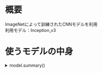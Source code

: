# 概要  
ImageNetによって訓練されたCNNモデルを利用  
利用モデル：Inception_v3  
  
# 使うモデルの中身  

<details><summary>model.summary()</summary><div>
  
____________________________________________________________________________________________________
Layer (type)                     Output Shape          Param #     Connected to                     
====================================================================================================
input_1 (InputLayer)             (None, None, None, 3) 0                                            
____________________________________________________________________________________________________
conv2d_1 (Conv2D)                (None, None, None, 32 864         input_1[0][0]                    
____________________________________________________________________________________________________
batch_normalization_1 (BatchNorm (None, None, None, 32 96          conv2d_1[0][0]                   
____________________________________________________________________________________________________
activation_1 (Activation)        (None, None, None, 32 0           batch_normalization_1[0][0]      
____________________________________________________________________________________________________
conv2d_2 (Conv2D)                (None, None, None, 32 9216        activation_1[0][0]               
____________________________________________________________________________________________________
batch_normalization_2 (BatchNorm (None, None, None, 32 96          conv2d_2[0][0]                   
____________________________________________________________________________________________________
activation_2 (Activation)        (None, None, None, 32 0           batch_normalization_2[0][0]      
____________________________________________________________________________________________________
conv2d_3 (Conv2D)                (None, None, None, 64 18432       activation_2[0][0]               
____________________________________________________________________________________________________
batch_normalization_3 (BatchNorm (None, None, None, 64 192         conv2d_3[0][0]                   
____________________________________________________________________________________________________
activation_3 (Activation)        (None, None, None, 64 0           batch_normalization_3[0][0]      
____________________________________________________________________________________________________
max_pooling2d_1 (MaxPooling2D)   (None, None, None, 64 0           activation_3[0][0]               
____________________________________________________________________________________________________
conv2d_4 (Conv2D)                (None, None, None, 80 5120        max_pooling2d_1[0][0]            
____________________________________________________________________________________________________
batch_normalization_4 (BatchNorm (None, None, None, 80 240         conv2d_4[0][0]                   
____________________________________________________________________________________________________
activation_4 (Activation)        (None, None, None, 80 0           batch_normalization_4[0][0]      
____________________________________________________________________________________________________
conv2d_5 (Conv2D)                (None, None, None, 19 138240      activation_4[0][0]               
____________________________________________________________________________________________________
batch_normalization_5 (BatchNorm (None, None, None, 19 576         conv2d_5[0][0]                   
____________________________________________________________________________________________________
activation_5 (Activation)        (None, None, None, 19 0           batch_normalization_5[0][0]      
____________________________________________________________________________________________________
max_pooling2d_2 (MaxPooling2D)   (None, None, None, 19 0           activation_5[0][0]               
____________________________________________________________________________________________________
conv2d_9 (Conv2D)                (None, None, None, 64 12288       max_pooling2d_2[0][0]            
____________________________________________________________________________________________________
batch_normalization_9 (BatchNorm (None, None, None, 64 192         conv2d_9[0][0]                   
____________________________________________________________________________________________________
activation_9 (Activation)        (None, None, None, 64 0           batch_normalization_9[0][0]      
____________________________________________________________________________________________________
conv2d_7 (Conv2D)                (None, None, None, 48 9216        max_pooling2d_2[0][0]            
____________________________________________________________________________________________________
conv2d_10 (Conv2D)               (None, None, None, 96 55296       activation_9[0][0]               
____________________________________________________________________________________________________
batch_normalization_7 (BatchNorm (None, None, None, 48 144         conv2d_7[0][0]                   
____________________________________________________________________________________________________
batch_normalization_10 (BatchNor (None, None, None, 96 288         conv2d_10[0][0]                  
____________________________________________________________________________________________________
activation_7 (Activation)        (None, None, None, 48 0           batch_normalization_7[0][0]      
____________________________________________________________________________________________________
activation_10 (Activation)       (None, None, None, 96 0           batch_normalization_10[0][0]     
____________________________________________________________________________________________________
average_pooling2d_1 (AveragePool (None, None, None, 19 0           max_pooling2d_2[0][0]            
____________________________________________________________________________________________________
conv2d_6 (Conv2D)                (None, None, None, 64 12288       max_pooling2d_2[0][0]            
____________________________________________________________________________________________________
conv2d_8 (Conv2D)                (None, None, None, 64 76800       activation_7[0][0]               
____________________________________________________________________________________________________
conv2d_11 (Conv2D)               (None, None, None, 96 82944       activation_10[0][0]              
____________________________________________________________________________________________________
conv2d_12 (Conv2D)               (None, None, None, 32 6144        average_pooling2d_1[0][0]        
____________________________________________________________________________________________________
batch_normalization_6 (BatchNorm (None, None, None, 64 192         conv2d_6[0][0]                   
____________________________________________________________________________________________________
batch_normalization_8 (BatchNorm (None, None, None, 64 192         conv2d_8[0][0]                   
____________________________________________________________________________________________________
batch_normalization_11 (BatchNor (None, None, None, 96 288         conv2d_11[0][0]                  
____________________________________________________________________________________________________
batch_normalization_12 (BatchNor (None, None, None, 32 96          conv2d_12[0][0]                  
____________________________________________________________________________________________________
activation_6 (Activation)        (None, None, None, 64 0           batch_normalization_6[0][0]      
____________________________________________________________________________________________________
activation_8 (Activation)        (None, None, None, 64 0           batch_normalization_8[0][0]      
____________________________________________________________________________________________________
activation_11 (Activation)       (None, None, None, 96 0           batch_normalization_11[0][0]     
____________________________________________________________________________________________________
activation_12 (Activation)       (None, None, None, 32 0           batch_normalization_12[0][0]     
____________________________________________________________________________________________________
mixed0 (Concatenate)             (None, None, None, 25 0           activation_6[0][0]               
                                                                   activation_8[0][0]               
                                                                   activation_11[0][0]              
                                                                   activation_12[0][0]              
____________________________________________________________________________________________________
conv2d_16 (Conv2D)               (None, None, None, 64 16384       mixed0[0][0]                     
____________________________________________________________________________________________________
batch_normalization_16 (BatchNor (None, None, None, 64 192         conv2d_16[0][0]                  
____________________________________________________________________________________________________
activation_16 (Activation)       (None, None, None, 64 0           batch_normalization_16[0][0]     
____________________________________________________________________________________________________
conv2d_14 (Conv2D)               (None, None, None, 48 12288       mixed0[0][0]                     
____________________________________________________________________________________________________
conv2d_17 (Conv2D)               (None, None, None, 96 55296       activation_16[0][0]              
____________________________________________________________________________________________________
batch_normalization_14 (BatchNor (None, None, None, 48 144         conv2d_14[0][0]                  
____________________________________________________________________________________________________
batch_normalization_17 (BatchNor (None, None, None, 96 288         conv2d_17[0][0]                  
____________________________________________________________________________________________________
activation_14 (Activation)       (None, None, None, 48 0           batch_normalization_14[0][0]     
____________________________________________________________________________________________________
activation_17 (Activation)       (None, None, None, 96 0           batch_normalization_17[0][0]     
____________________________________________________________________________________________________
average_pooling2d_2 (AveragePool (None, None, None, 25 0           mixed0[0][0]                     
____________________________________________________________________________________________________
conv2d_13 (Conv2D)               (None, None, None, 64 16384       mixed0[0][0]                     
____________________________________________________________________________________________________
conv2d_15 (Conv2D)               (None, None, None, 64 76800       activation_14[0][0]              
____________________________________________________________________________________________________
conv2d_18 (Conv2D)               (None, None, None, 96 82944       activation_17[0][0]              
____________________________________________________________________________________________________
conv2d_19 (Conv2D)               (None, None, None, 64 16384       average_pooling2d_2[0][0]        
____________________________________________________________________________________________________
batch_normalization_13 (BatchNor (None, None, None, 64 192         conv2d_13[0][0]                  
____________________________________________________________________________________________________
batch_normalization_15 (BatchNor (None, None, None, 64 192         conv2d_15[0][0]                  
____________________________________________________________________________________________________
batch_normalization_18 (BatchNor (None, None, None, 96 288         conv2d_18[0][0]                  
____________________________________________________________________________________________________
batch_normalization_19 (BatchNor (None, None, None, 64 192         conv2d_19[0][0]                  
____________________________________________________________________________________________________
activation_13 (Activation)       (None, None, None, 64 0           batch_normalization_13[0][0]     
____________________________________________________________________________________________________
activation_15 (Activation)       (None, None, None, 64 0           batch_normalization_15[0][0]     
____________________________________________________________________________________________________
activation_18 (Activation)       (None, None, None, 96 0           batch_normalization_18[0][0]     
____________________________________________________________________________________________________
activation_19 (Activation)       (None, None, None, 64 0           batch_normalization_19[0][0]     
____________________________________________________________________________________________________
mixed1 (Concatenate)             (None, None, None, 28 0           activation_13[0][0]              
                                                                   activation_15[0][0]              
                                                                   activation_18[0][0]              
                                                                   activation_19[0][0]              
____________________________________________________________________________________________________
conv2d_23 (Conv2D)               (None, None, None, 64 18432       mixed1[0][0]                     
____________________________________________________________________________________________________
batch_normalization_23 (BatchNor (None, None, None, 64 192         conv2d_23[0][0]                  
____________________________________________________________________________________________________
activation_23 (Activation)       (None, None, None, 64 0           batch_normalization_23[0][0]     
____________________________________________________________________________________________________
conv2d_21 (Conv2D)               (None, None, None, 48 13824       mixed1[0][0]                     
____________________________________________________________________________________________________
conv2d_24 (Conv2D)               (None, None, None, 96 55296       activation_23[0][0]              
____________________________________________________________________________________________________
batch_normalization_21 (BatchNor (None, None, None, 48 144         conv2d_21[0][0]                  
____________________________________________________________________________________________________
batch_normalization_24 (BatchNor (None, None, None, 96 288         conv2d_24[0][0]                  
____________________________________________________________________________________________________
activation_21 (Activation)       (None, None, None, 48 0           batch_normalization_21[0][0]     
____________________________________________________________________________________________________
activation_24 (Activation)       (None, None, None, 96 0           batch_normalization_24[0][0]     
____________________________________________________________________________________________________
average_pooling2d_3 (AveragePool (None, None, None, 28 0           mixed1[0][0]                     
____________________________________________________________________________________________________
conv2d_20 (Conv2D)               (None, None, None, 64 18432       mixed1[0][0]                     
____________________________________________________________________________________________________
conv2d_22 (Conv2D)               (None, None, None, 64 76800       activation_21[0][0]              
____________________________________________________________________________________________________
conv2d_25 (Conv2D)               (None, None, None, 96 82944       activation_24[0][0]              
____________________________________________________________________________________________________
conv2d_26 (Conv2D)               (None, None, None, 64 18432       average_pooling2d_3[0][0]        
____________________________________________________________________________________________________
batch_normalization_20 (BatchNor (None, None, None, 64 192         conv2d_20[0][0]                  
____________________________________________________________________________________________________
batch_normalization_22 (BatchNor (None, None, None, 64 192         conv2d_22[0][0]                  
____________________________________________________________________________________________________
batch_normalization_25 (BatchNor (None, None, None, 96 288         conv2d_25[0][0]                  
____________________________________________________________________________________________________
batch_normalization_26 (BatchNor (None, None, None, 64 192         conv2d_26[0][0]                  
____________________________________________________________________________________________________
activation_20 (Activation)       (None, None, None, 64 0           batch_normalization_20[0][0]     
____________________________________________________________________________________________________
activation_22 (Activation)       (None, None, None, 64 0           batch_normalization_22[0][0]     
____________________________________________________________________________________________________
activation_25 (Activation)       (None, None, None, 96 0           batch_normalization_25[0][0]     
____________________________________________________________________________________________________
activation_26 (Activation)       (None, None, None, 64 0           batch_normalization_26[0][0]     
____________________________________________________________________________________________________
mixed2 (Concatenate)             (None, None, None, 28 0           activation_20[0][0]              
                                                                   activation_22[0][0]              
                                                                   activation_25[0][0]              
                                                                   activation_26[0][0]              
____________________________________________________________________________________________________
conv2d_28 (Conv2D)               (None, None, None, 64 18432       mixed2[0][0]                     
____________________________________________________________________________________________________
batch_normalization_28 (BatchNor (None, None, None, 64 192         conv2d_28[0][0]                  
____________________________________________________________________________________________________
activation_28 (Activation)       (None, None, None, 64 0           batch_normalization_28[0][0]     
____________________________________________________________________________________________________
conv2d_29 (Conv2D)               (None, None, None, 96 55296       activation_28[0][0]              
____________________________________________________________________________________________________
batch_normalization_29 (BatchNor (None, None, None, 96 288         conv2d_29[0][0]                  
____________________________________________________________________________________________________
activation_29 (Activation)       (None, None, None, 96 0           batch_normalization_29[0][0]     
____________________________________________________________________________________________________
conv2d_27 (Conv2D)               (None, None, None, 38 995328      mixed2[0][0]                     
____________________________________________________________________________________________________
conv2d_30 (Conv2D)               (None, None, None, 96 82944       activation_29[0][0]              
____________________________________________________________________________________________________
batch_normalization_27 (BatchNor (None, None, None, 38 1152        conv2d_27[0][0]                  
____________________________________________________________________________________________________
batch_normalization_30 (BatchNor (None, None, None, 96 288         conv2d_30[0][0]                  
____________________________________________________________________________________________________
activation_27 (Activation)       (None, None, None, 38 0           batch_normalization_27[0][0]     
____________________________________________________________________________________________________
activation_30 (Activation)       (None, None, None, 96 0           batch_normalization_30[0][0]     
____________________________________________________________________________________________________
max_pooling2d_3 (MaxPooling2D)   (None, None, None, 28 0           mixed2[0][0]                     
____________________________________________________________________________________________________
mixed3 (Concatenate)             (None, None, None, 76 0           activation_27[0][0]              
                                                                   activation_30[0][0]              
                                                                   max_pooling2d_3[0][0]            
____________________________________________________________________________________________________
conv2d_35 (Conv2D)               (None, None, None, 12 98304       mixed3[0][0]                     
____________________________________________________________________________________________________
batch_normalization_35 (BatchNor (None, None, None, 12 384         conv2d_35[0][0]                  
____________________________________________________________________________________________________
activation_35 (Activation)       (None, None, None, 12 0           batch_normalization_35[0][0]     
____________________________________________________________________________________________________
conv2d_36 (Conv2D)               (None, None, None, 12 114688      activation_35[0][0]              
____________________________________________________________________________________________________
batch_normalization_36 (BatchNor (None, None, None, 12 384         conv2d_36[0][0]                  
____________________________________________________________________________________________________
activation_36 (Activation)       (None, None, None, 12 0           batch_normalization_36[0][0]     
____________________________________________________________________________________________________
conv2d_32 (Conv2D)               (None, None, None, 12 98304       mixed3[0][0]                     
____________________________________________________________________________________________________
conv2d_37 (Conv2D)               (None, None, None, 12 114688      activation_36[0][0]              
____________________________________________________________________________________________________
batch_normalization_32 (BatchNor (None, None, None, 12 384         conv2d_32[0][0]                  
____________________________________________________________________________________________________
batch_normalization_37 (BatchNor (None, None, None, 12 384         conv2d_37[0][0]                  
____________________________________________________________________________________________________
activation_32 (Activation)       (None, None, None, 12 0           batch_normalization_32[0][0]     
____________________________________________________________________________________________________
activation_37 (Activation)       (None, None, None, 12 0           batch_normalization_37[0][0]     
____________________________________________________________________________________________________
conv2d_33 (Conv2D)               (None, None, None, 12 114688      activation_32[0][0]              
____________________________________________________________________________________________________
conv2d_38 (Conv2D)               (None, None, None, 12 114688      activation_37[0][0]              
____________________________________________________________________________________________________
batch_normalization_33 (BatchNor (None, None, None, 12 384         conv2d_33[0][0]                  
____________________________________________________________________________________________________
batch_normalization_38 (BatchNor (None, None, None, 12 384         conv2d_38[0][0]                  
____________________________________________________________________________________________________
activation_33 (Activation)       (None, None, None, 12 0           batch_normalization_33[0][0]     
____________________________________________________________________________________________________
activation_38 (Activation)       (None, None, None, 12 0           batch_normalization_38[0][0]     
____________________________________________________________________________________________________
average_pooling2d_4 (AveragePool (None, None, None, 76 0           mixed3[0][0]                     
____________________________________________________________________________________________________
conv2d_31 (Conv2D)               (None, None, None, 19 147456      mixed3[0][0]                     
____________________________________________________________________________________________________
conv2d_34 (Conv2D)               (None, None, None, 19 172032      activation_33[0][0]              
____________________________________________________________________________________________________
conv2d_39 (Conv2D)               (None, None, None, 19 172032      activation_38[0][0]              
____________________________________________________________________________________________________
conv2d_40 (Conv2D)               (None, None, None, 19 147456      average_pooling2d_4[0][0]        
____________________________________________________________________________________________________
batch_normalization_31 (BatchNor (None, None, None, 19 576         conv2d_31[0][0]                  
____________________________________________________________________________________________________
batch_normalization_34 (BatchNor (None, None, None, 19 576         conv2d_34[0][0]                  
____________________________________________________________________________________________________
batch_normalization_39 (BatchNor (None, None, None, 19 576         conv2d_39[0][0]                  
____________________________________________________________________________________________________
batch_normalization_40 (BatchNor (None, None, None, 19 576         conv2d_40[0][0]                  
____________________________________________________________________________________________________
activation_31 (Activation)       (None, None, None, 19 0           batch_normalization_31[0][0]     
____________________________________________________________________________________________________
activation_34 (Activation)       (None, None, None, 19 0           batch_normalization_34[0][0]     
____________________________________________________________________________________________________
activation_39 (Activation)       (None, None, None, 19 0           batch_normalization_39[0][0]     
____________________________________________________________________________________________________
activation_40 (Activation)       (None, None, None, 19 0           batch_normalization_40[0][0]     
____________________________________________________________________________________________________
mixed4 (Concatenate)             (None, None, None, 76 0           activation_31[0][0]              
                                                                   activation_34[0][0]              
                                                                   activation_39[0][0]              
                                                                   activation_40[0][0]              
____________________________________________________________________________________________________
conv2d_45 (Conv2D)               (None, None, None, 16 122880      mixed4[0][0]                     
____________________________________________________________________________________________________
batch_normalization_45 (BatchNor (None, None, None, 16 480         conv2d_45[0][0]                  
____________________________________________________________________________________________________
activation_45 (Activation)       (None, None, None, 16 0           batch_normalization_45[0][0]     
____________________________________________________________________________________________________
conv2d_46 (Conv2D)               (None, None, None, 16 179200      activation_45[0][0]              
____________________________________________________________________________________________________
batch_normalization_46 (BatchNor (None, None, None, 16 480         conv2d_46[0][0]                  
____________________________________________________________________________________________________
activation_46 (Activation)       (None, None, None, 16 0           batch_normalization_46[0][0]     
____________________________________________________________________________________________________
conv2d_42 (Conv2D)               (None, None, None, 16 122880      mixed4[0][0]                     
____________________________________________________________________________________________________
conv2d_47 (Conv2D)               (None, None, None, 16 179200      activation_46[0][0]              
____________________________________________________________________________________________________
batch_normalization_42 (BatchNor (None, None, None, 16 480         conv2d_42[0][0]                  
____________________________________________________________________________________________________
batch_normalization_47 (BatchNor (None, None, None, 16 480         conv2d_47[0][0]                  
____________________________________________________________________________________________________
activation_42 (Activation)       (None, None, None, 16 0           batch_normalization_42[0][0]     
____________________________________________________________________________________________________
activation_47 (Activation)       (None, None, None, 16 0           batch_normalization_47[0][0]     
____________________________________________________________________________________________________
conv2d_43 (Conv2D)               (None, None, None, 16 179200      activation_42[0][0]              
____________________________________________________________________________________________________
conv2d_48 (Conv2D)               (None, None, None, 16 179200      activation_47[0][0]              
____________________________________________________________________________________________________
batch_normalization_43 (BatchNor (None, None, None, 16 480         conv2d_43[0][0]                  
____________________________________________________________________________________________________
batch_normalization_48 (BatchNor (None, None, None, 16 480         conv2d_48[0][0]                  
____________________________________________________________________________________________________
activation_43 (Activation)       (None, None, None, 16 0           batch_normalization_43[0][0]     
____________________________________________________________________________________________________
activation_48 (Activation)       (None, None, None, 16 0           batch_normalization_48[0][0]     
____________________________________________________________________________________________________
average_pooling2d_5 (AveragePool (None, None, None, 76 0           mixed4[0][0]                     
____________________________________________________________________________________________________
conv2d_41 (Conv2D)               (None, None, None, 19 147456      mixed4[0][0]                     
____________________________________________________________________________________________________
conv2d_44 (Conv2D)               (None, None, None, 19 215040      activation_43[0][0]              
____________________________________________________________________________________________________
conv2d_49 (Conv2D)               (None, None, None, 19 215040      activation_48[0][0]              
____________________________________________________________________________________________________
conv2d_50 (Conv2D)               (None, None, None, 19 147456      average_pooling2d_5[0][0]        
____________________________________________________________________________________________________
batch_normalization_41 (BatchNor (None, None, None, 19 576         conv2d_41[0][0]                  
____________________________________________________________________________________________________
batch_normalization_44 (BatchNor (None, None, None, 19 576         conv2d_44[0][0]                  
____________________________________________________________________________________________________
batch_normalization_49 (BatchNor (None, None, None, 19 576         conv2d_49[0][0]                  
____________________________________________________________________________________________________
batch_normalization_50 (BatchNor (None, None, None, 19 576         conv2d_50[0][0]                  
____________________________________________________________________________________________________
activation_41 (Activation)       (None, None, None, 19 0           batch_normalization_41[0][0]     
____________________________________________________________________________________________________
activation_44 (Activation)       (None, None, None, 19 0           batch_normalization_44[0][0]     
____________________________________________________________________________________________________
activation_49 (Activation)       (None, None, None, 19 0           batch_normalization_49[0][0]     
____________________________________________________________________________________________________
activation_50 (Activation)       (None, None, None, 19 0           batch_normalization_50[0][0]     
____________________________________________________________________________________________________
mixed5 (Concatenate)             (None, None, None, 76 0           activation_41[0][0]              
                                                                   activation_44[0][0]              
                                                                   activation_49[0][0]              
                                                                   activation_50[0][0]              
____________________________________________________________________________________________________
conv2d_55 (Conv2D)               (None, None, None, 16 122880      mixed5[0][0]                     
____________________________________________________________________________________________________
batch_normalization_55 (BatchNor (None, None, None, 16 480         conv2d_55[0][0]                  
____________________________________________________________________________________________________
activation_55 (Activation)       (None, None, None, 16 0           batch_normalization_55[0][0]     
____________________________________________________________________________________________________
conv2d_56 (Conv2D)               (None, None, None, 16 179200      activation_55[0][0]              
____________________________________________________________________________________________________
batch_normalization_56 (BatchNor (None, None, None, 16 480         conv2d_56[0][0]                  
____________________________________________________________________________________________________
activation_56 (Activation)       (None, None, None, 16 0           batch_normalization_56[0][0]     
____________________________________________________________________________________________________
conv2d_52 (Conv2D)               (None, None, None, 16 122880      mixed5[0][0]                     
____________________________________________________________________________________________________
conv2d_57 (Conv2D)               (None, None, None, 16 179200      activation_56[0][0]              
____________________________________________________________________________________________________
batch_normalization_52 (BatchNor (None, None, None, 16 480         conv2d_52[0][0]                  
____________________________________________________________________________________________________
batch_normalization_57 (BatchNor (None, None, None, 16 480         conv2d_57[0][0]                  
____________________________________________________________________________________________________
activation_52 (Activation)       (None, None, None, 16 0           batch_normalization_52[0][0]     
____________________________________________________________________________________________________
activation_57 (Activation)       (None, None, None, 16 0           batch_normalization_57[0][0]     
____________________________________________________________________________________________________
conv2d_53 (Conv2D)               (None, None, None, 16 179200      activation_52[0][0]              
____________________________________________________________________________________________________
conv2d_58 (Conv2D)               (None, None, None, 16 179200      activation_57[0][0]              
____________________________________________________________________________________________________
batch_normalization_53 (BatchNor (None, None, None, 16 480         conv2d_53[0][0]                  
____________________________________________________________________________________________________
batch_normalization_58 (BatchNor (None, None, None, 16 480         conv2d_58[0][0]                  
____________________________________________________________________________________________________
activation_53 (Activation)       (None, None, None, 16 0           batch_normalization_53[0][0]     
____________________________________________________________________________________________________
activation_58 (Activation)       (None, None, None, 16 0           batch_normalization_58[0][0]     
____________________________________________________________________________________________________
average_pooling2d_6 (AveragePool (None, None, None, 76 0           mixed5[0][0]                     
____________________________________________________________________________________________________
conv2d_51 (Conv2D)               (None, None, None, 19 147456      mixed5[0][0]                     
____________________________________________________________________________________________________
conv2d_54 (Conv2D)               (None, None, None, 19 215040      activation_53[0][0]              
____________________________________________________________________________________________________
conv2d_59 (Conv2D)               (None, None, None, 19 215040      activation_58[0][0]              
____________________________________________________________________________________________________
conv2d_60 (Conv2D)               (None, None, None, 19 147456      average_pooling2d_6[0][0]        
____________________________________________________________________________________________________
batch_normalization_51 (BatchNor (None, None, None, 19 576         conv2d_51[0][0]                  
____________________________________________________________________________________________________
batch_normalization_54 (BatchNor (None, None, None, 19 576         conv2d_54[0][0]                  
____________________________________________________________________________________________________
batch_normalization_59 (BatchNor (None, None, None, 19 576         conv2d_59[0][0]                  
____________________________________________________________________________________________________
batch_normalization_60 (BatchNor (None, None, None, 19 576         conv2d_60[0][0]                  
____________________________________________________________________________________________________
activation_51 (Activation)       (None, None, None, 19 0           batch_normalization_51[0][0]     
____________________________________________________________________________________________________
activation_54 (Activation)       (None, None, None, 19 0           batch_normalization_54[0][0]     
____________________________________________________________________________________________________
activation_59 (Activation)       (None, None, None, 19 0           batch_normalization_59[0][0]     
____________________________________________________________________________________________________
activation_60 (Activation)       (None, None, None, 19 0           batch_normalization_60[0][0]     
____________________________________________________________________________________________________
mixed6 (Concatenate)             (None, None, None, 76 0           activation_51[0][0]              
                                                                   activation_54[0][0]              
                                                                   activation_59[0][0]              
                                                                   activation_60[0][0]              
____________________________________________________________________________________________________
conv2d_65 (Conv2D)               (None, None, None, 19 147456      mixed6[0][0]                     
____________________________________________________________________________________________________
batch_normalization_65 (BatchNor (None, None, None, 19 576         conv2d_65[0][0]                  
____________________________________________________________________________________________________
activation_65 (Activation)       (None, None, None, 19 0           batch_normalization_65[0][0]     
____________________________________________________________________________________________________
conv2d_66 (Conv2D)               (None, None, None, 19 258048      activation_65[0][0]              
____________________________________________________________________________________________________
batch_normalization_66 (BatchNor (None, None, None, 19 576         conv2d_66[0][0]                  
____________________________________________________________________________________________________
activation_66 (Activation)       (None, None, None, 19 0           batch_normalization_66[0][0]     
____________________________________________________________________________________________________
conv2d_62 (Conv2D)               (None, None, None, 19 147456      mixed6[0][0]                     
____________________________________________________________________________________________________
conv2d_67 (Conv2D)               (None, None, None, 19 258048      activation_66[0][0]              
____________________________________________________________________________________________________
batch_normalization_62 (BatchNor (None, None, None, 19 576         conv2d_62[0][0]                  
____________________________________________________________________________________________________
batch_normalization_67 (BatchNor (None, None, None, 19 576         conv2d_67[0][0]                  
____________________________________________________________________________________________________
activation_62 (Activation)       (None, None, None, 19 0           batch_normalization_62[0][0]     
____________________________________________________________________________________________________
activation_67 (Activation)       (None, None, None, 19 0           batch_normalization_67[0][0]     
____________________________________________________________________________________________________
conv2d_63 (Conv2D)               (None, None, None, 19 258048      activation_62[0][0]              
____________________________________________________________________________________________________
conv2d_68 (Conv2D)               (None, None, None, 19 258048      activation_67[0][0]              
____________________________________________________________________________________________________
batch_normalization_63 (BatchNor (None, None, None, 19 576         conv2d_63[0][0]                  
____________________________________________________________________________________________________
batch_normalization_68 (BatchNor (None, None, None, 19 576         conv2d_68[0][0]                  
____________________________________________________________________________________________________
activation_63 (Activation)       (None, None, None, 19 0           batch_normalization_63[0][0]     
____________________________________________________________________________________________________
activation_68 (Activation)       (None, None, None, 19 0           batch_normalization_68[0][0]     
____________________________________________________________________________________________________
average_pooling2d_7 (AveragePool (None, None, None, 76 0           mixed6[0][0]                     
____________________________________________________________________________________________________
conv2d_61 (Conv2D)               (None, None, None, 19 147456      mixed6[0][0]                     
____________________________________________________________________________________________________
conv2d_64 (Conv2D)               (None, None, None, 19 258048      activation_63[0][0]              
____________________________________________________________________________________________________
conv2d_69 (Conv2D)               (None, None, None, 19 258048      activation_68[0][0]              
____________________________________________________________________________________________________
conv2d_70 (Conv2D)               (None, None, None, 19 147456      average_pooling2d_7[0][0]        
____________________________________________________________________________________________________
batch_normalization_61 (BatchNor (None, None, None, 19 576         conv2d_61[0][0]                  
____________________________________________________________________________________________________
batch_normalization_64 (BatchNor (None, None, None, 19 576         conv2d_64[0][0]                  
____________________________________________________________________________________________________
batch_normalization_69 (BatchNor (None, None, None, 19 576         conv2d_69[0][0]                  
____________________________________________________________________________________________________
batch_normalization_70 (BatchNor (None, None, None, 19 576         conv2d_70[0][0]                  
____________________________________________________________________________________________________
activation_61 (Activation)       (None, None, None, 19 0           batch_normalization_61[0][0]     
____________________________________________________________________________________________________
activation_64 (Activation)       (None, None, None, 19 0           batch_normalization_64[0][0]     
____________________________________________________________________________________________________
activation_69 (Activation)       (None, None, None, 19 0           batch_normalization_69[0][0]     
____________________________________________________________________________________________________
activation_70 (Activation)       (None, None, None, 19 0           batch_normalization_70[0][0]     
____________________________________________________________________________________________________
mixed7 (Concatenate)             (None, None, None, 76 0           activation_61[0][0]              
                                                                   activation_64[0][0]              
                                                                   activation_69[0][0]              
                                                                   activation_70[0][0]              
____________________________________________________________________________________________________
conv2d_73 (Conv2D)               (None, None, None, 19 147456      mixed7[0][0]                     
____________________________________________________________________________________________________
batch_normalization_73 (BatchNor (None, None, None, 19 576         conv2d_73[0][0]                  
____________________________________________________________________________________________________
activation_73 (Activation)       (None, None, None, 19 0           batch_normalization_73[0][0]     
____________________________________________________________________________________________________
conv2d_74 (Conv2D)               (None, None, None, 19 258048      activation_73[0][0]              
____________________________________________________________________________________________________
batch_normalization_74 (BatchNor (None, None, None, 19 576         conv2d_74[0][0]                  
____________________________________________________________________________________________________
activation_74 (Activation)       (None, None, None, 19 0           batch_normalization_74[0][0]     
____________________________________________________________________________________________________
conv2d_71 (Conv2D)               (None, None, None, 19 147456      mixed7[0][0]                     
____________________________________________________________________________________________________
conv2d_75 (Conv2D)               (None, None, None, 19 258048      activation_74[0][0]              
____________________________________________________________________________________________________
batch_normalization_71 (BatchNor (None, None, None, 19 576         conv2d_71[0][0]                  
____________________________________________________________________________________________________
batch_normalization_75 (BatchNor (None, None, None, 19 576         conv2d_75[0][0]                  
____________________________________________________________________________________________________
activation_71 (Activation)       (None, None, None, 19 0           batch_normalization_71[0][0]     
____________________________________________________________________________________________________
activation_75 (Activation)       (None, None, None, 19 0           batch_normalization_75[0][0]     
____________________________________________________________________________________________________
conv2d_72 (Conv2D)               (None, None, None, 32 552960      activation_71[0][0]              
____________________________________________________________________________________________________
conv2d_76 (Conv2D)               (None, None, None, 19 331776      activation_75[0][0]              
____________________________________________________________________________________________________
batch_normalization_72 (BatchNor (None, None, None, 32 960         conv2d_72[0][0]                  
____________________________________________________________________________________________________
batch_normalization_76 (BatchNor (None, None, None, 19 576         conv2d_76[0][0]                  
____________________________________________________________________________________________________
activation_72 (Activation)       (None, None, None, 32 0           batch_normalization_72[0][0]     
____________________________________________________________________________________________________
activation_76 (Activation)       (None, None, None, 19 0           batch_normalization_76[0][0]     
____________________________________________________________________________________________________
max_pooling2d_4 (MaxPooling2D)   (None, None, None, 76 0           mixed7[0][0]                     
____________________________________________________________________________________________________
mixed8 (Concatenate)             (None, None, None, 12 0           activation_72[0][0]              
                                                                   activation_76[0][0]              
                                                                   max_pooling2d_4[0][0]            
____________________________________________________________________________________________________
conv2d_81 (Conv2D)               (None, None, None, 44 573440      mixed8[0][0]                     
____________________________________________________________________________________________________
batch_normalization_81 (BatchNor (None, None, None, 44 1344        conv2d_81[0][0]                  
____________________________________________________________________________________________________
activation_81 (Activation)       (None, None, None, 44 0           batch_normalization_81[0][0]     
____________________________________________________________________________________________________
conv2d_78 (Conv2D)               (None, None, None, 38 491520      mixed8[0][0]                     
____________________________________________________________________________________________________
conv2d_82 (Conv2D)               (None, None, None, 38 1548288     activation_81[0][0]              
____________________________________________________________________________________________________
batch_normalization_78 (BatchNor (None, None, None, 38 1152        conv2d_78[0][0]                  
____________________________________________________________________________________________________
batch_normalization_82 (BatchNor (None, None, None, 38 1152        conv2d_82[0][0]                  
____________________________________________________________________________________________________
activation_78 (Activation)       (None, None, None, 38 0           batch_normalization_78[0][0]     
____________________________________________________________________________________________________
activation_82 (Activation)       (None, None, None, 38 0           batch_normalization_82[0][0]     
____________________________________________________________________________________________________
conv2d_79 (Conv2D)               (None, None, None, 38 442368      activation_78[0][0]              
____________________________________________________________________________________________________
conv2d_80 (Conv2D)               (None, None, None, 38 442368      activation_78[0][0]              
____________________________________________________________________________________________________
conv2d_83 (Conv2D)               (None, None, None, 38 442368      activation_82[0][0]              
____________________________________________________________________________________________________
conv2d_84 (Conv2D)               (None, None, None, 38 442368      activation_82[0][0]              
____________________________________________________________________________________________________
average_pooling2d_8 (AveragePool (None, None, None, 12 0           mixed8[0][0]                     
____________________________________________________________________________________________________
conv2d_77 (Conv2D)               (None, None, None, 32 409600      mixed8[0][0]                     
____________________________________________________________________________________________________
batch_normalization_79 (BatchNor (None, None, None, 38 1152        conv2d_79[0][0]                  
____________________________________________________________________________________________________
batch_normalization_80 (BatchNor (None, None, None, 38 1152        conv2d_80[0][0]                  
____________________________________________________________________________________________________
batch_normalization_83 (BatchNor (None, None, None, 38 1152        conv2d_83[0][0]                  
____________________________________________________________________________________________________
batch_normalization_84 (BatchNor (None, None, None, 38 1152        conv2d_84[0][0]                  
____________________________________________________________________________________________________
conv2d_85 (Conv2D)               (None, None, None, 19 245760      average_pooling2d_8[0][0]        
____________________________________________________________________________________________________
batch_normalization_77 (BatchNor (None, None, None, 32 960         conv2d_77[0][0]                  
____________________________________________________________________________________________________
activation_79 (Activation)       (None, None, None, 38 0           batch_normalization_79[0][0]     
____________________________________________________________________________________________________
activation_80 (Activation)       (None, None, None, 38 0           batch_normalization_80[0][0]     
____________________________________________________________________________________________________
activation_83 (Activation)       (None, None, None, 38 0           batch_normalization_83[0][0]     
____________________________________________________________________________________________________
activation_84 (Activation)       (None, None, None, 38 0           batch_normalization_84[0][0]     
____________________________________________________________________________________________________
batch_normalization_85 (BatchNor (None, None, None, 19 576         conv2d_85[0][0]                  
____________________________________________________________________________________________________
activation_77 (Activation)       (None, None, None, 32 0           batch_normalization_77[0][0]     
____________________________________________________________________________________________________
mixed9_0 (Concatenate)           (None, None, None, 76 0           activation_79[0][0]              
                                                                   activation_80[0][0]              
____________________________________________________________________________________________________
concatenate_1 (Concatenate)      (None, None, None, 76 0           activation_83[0][0]              
                                                                   activation_84[0][0]              
____________________________________________________________________________________________________
activation_85 (Activation)       (None, None, None, 19 0           batch_normalization_85[0][0]     
____________________________________________________________________________________________________
mixed9 (Concatenate)             (None, None, None, 20 0           activation_77[0][0]              
                                                                   mixed9_0[0][0]                   
                                                                   concatenate_1[0][0]              
                                                                   activation_85[0][0]              
____________________________________________________________________________________________________
conv2d_90 (Conv2D)               (None, None, None, 44 917504      mixed9[0][0]                     
____________________________________________________________________________________________________
batch_normalization_90 (BatchNor (None, None, None, 44 1344        conv2d_90[0][0]                  
____________________________________________________________________________________________________
activation_90 (Activation)       (None, None, None, 44 0           batch_normalization_90[0][0]     
____________________________________________________________________________________________________
conv2d_87 (Conv2D)               (None, None, None, 38 786432      mixed9[0][0]                     
____________________________________________________________________________________________________
conv2d_91 (Conv2D)               (None, None, None, 38 1548288     activation_90[0][0]              
____________________________________________________________________________________________________
batch_normalization_87 (BatchNor (None, None, None, 38 1152        conv2d_87[0][0]                  
____________________________________________________________________________________________________
batch_normalization_91 (BatchNor (None, None, None, 38 1152        conv2d_91[0][0]                  
____________________________________________________________________________________________________
activation_87 (Activation)       (None, None, None, 38 0           batch_normalization_87[0][0]     
____________________________________________________________________________________________________
activation_91 (Activation)       (None, None, None, 38 0           batch_normalization_91[0][0]     
____________________________________________________________________________________________________
conv2d_88 (Conv2D)               (None, None, None, 38 442368      activation_87[0][0]              
____________________________________________________________________________________________________
conv2d_89 (Conv2D)               (None, None, None, 38 442368      activation_87[0][0]              
____________________________________________________________________________________________________
conv2d_92 (Conv2D)               (None, None, None, 38 442368      activation_91[0][0]              
____________________________________________________________________________________________________
conv2d_93 (Conv2D)               (None, None, None, 38 442368      activation_91[0][0]              
____________________________________________________________________________________________________
average_pooling2d_9 (AveragePool (None, None, None, 20 0           mixed9[0][0]                     
____________________________________________________________________________________________________
conv2d_86 (Conv2D)               (None, None, None, 32 655360      mixed9[0][0]                     
____________________________________________________________________________________________________
batch_normalization_88 (BatchNor (None, None, None, 38 1152        conv2d_88[0][0]                  
____________________________________________________________________________________________________
batch_normalization_89 (BatchNor (None, None, None, 38 1152        conv2d_89[0][0]                  
____________________________________________________________________________________________________
batch_normalization_92 (BatchNor (None, None, None, 38 1152        conv2d_92[0][0]                  
____________________________________________________________________________________________________
batch_normalization_93 (BatchNor (None, None, None, 38 1152        conv2d_93[0][0]                  
____________________________________________________________________________________________________
conv2d_94 (Conv2D)               (None, None, None, 19 393216      average_pooling2d_9[0][0]        
____________________________________________________________________________________________________
batch_normalization_86 (BatchNor (None, None, None, 32 960         conv2d_86[0][0]                  
____________________________________________________________________________________________________
activation_88 (Activation)       (None, None, None, 38 0           batch_normalization_88[0][0]     
____________________________________________________________________________________________________
activation_89 (Activation)       (None, None, None, 38 0           batch_normalization_89[0][0]     
____________________________________________________________________________________________________
activation_92 (Activation)       (None, None, None, 38 0           batch_normalization_92[0][0]     
____________________________________________________________________________________________________
activation_93 (Activation)       (None, None, None, 38 0           batch_normalization_93[0][0]     
____________________________________________________________________________________________________
batch_normalization_94 (BatchNor (None, None, None, 19 576         conv2d_94[0][0]                  
____________________________________________________________________________________________________
activation_86 (Activation)       (None, None, None, 32 0           batch_normalization_86[0][0]     
____________________________________________________________________________________________________
mixed9_1 (Concatenate)           (None, None, None, 76 0           activation_88[0][0]              
                                                                   activation_89[0][0]              
____________________________________________________________________________________________________
concatenate_2 (Concatenate)      (None, None, None, 76 0           activation_92[0][0]              
                                                                   activation_93[0][0]              
____________________________________________________________________________________________________
activation_94 (Activation)       (None, None, None, 19 0           batch_normalization_94[0][0]     
____________________________________________________________________________________________________
mixed10 (Concatenate)            (None, None, None, 20 0           activation_86[0][0]              
                                                                   mixed9_1[0][0]                   
                                                                   concatenate_2[0][0]              
                                                                   activation_94[0][0]              
====================================================================================================
Total params: 21,802,784
Trainable params: 21,768,352
Non-trainable params: 34,432
____________________________________________________________________________________________________


</div></details>


